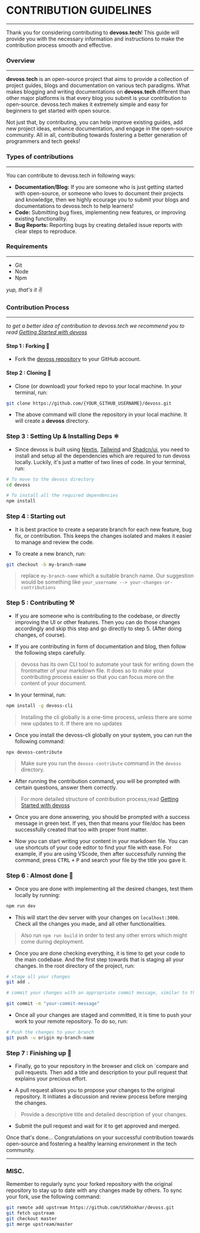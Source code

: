 # CONTRIBUTION GUIDELINES
---

Thank you for considering contributing to **devoss.tech**! This guide will provide you with the necessary information and instructions to make the contribution process smooth and effective.

### Overview
---

**devoss.tech** is an open-source project that aims to provide a collection of project guides, blogs and documentation on various tech paradigms. What makes blogging and writing documentations on **devoss.tech** different than other major platforms is that every blog you submit is your contribution to open-source. devoss.tech makes it extremely simple and easy for beginners to get started with open source.

Not just that, by contributing, you can help improve existing guides, add new project ideas, enhance documentation, and engage in the open-source community. All in all, contributing towards fostering a better generation of programmers and tech geeks!

### Types of contributions
---

You can contribute to devoss.tech in following ways: 
- **Documentation/Blog:** If you are someone who is just getting started with open-source, or someone who loves to document their projects and knowledge, then we highly ecourage you to submit your blogs and documentations to devoss.tech to help learners!
- **Code:** Submitting bug fixes, implementing new features, or improving existing functionality.
- **Bug Reports:** Reporting bugs by creating detailed issue reports with clear steps to reproduce.

### Requirements
---

- Git
- Node
- Npm

*yup, that's it* ✌ 


### Contribution Process
---

*to get a better idea of contribution to devoss.tech we recommend you to read [Getting Started with devoss](https://www.devoss.tech/posts/getting-started-with-devoss)*

#### Step 1 : Forking 🍴 

- Fork the [devoss repository](https://github.com/USKhokhar/devoss) to your GitHub account.

#### Step 2 : Cloning 👬

- Clone (or download) your forked repo to your local machine. In your terminal, run:

```bash
git clone https://github.com/{YOUR_GITHUB_USERNAME}/devoss.git 
```

- The above command will clone the repository in your local machine. It will create a **devoss** directory.

### Step 3 : Setting Up & Installing Deps ⚛

- Since devoss is built using [Nextjs](https://nextjs.org), [Tailwind](https://tailwindcss.com/) and [Shadcn/ui](https://ui.shadcn.com), you need to install and setup all the dependencies which are required to run devoss locally. Luckily, it's just a matter of two lines of code. In your terminal, run:

```bash
# To move to the devoss directory
cd devoss

# To install all the required dependencies
npm install
```

### Step 4 : Starting out
- It is best practice to create a separate branch for each new feature, bug fix, or contribution. This keeps the changes isolated and makes it easier to manage and review the code.

- To create a new branch, run:

```bash
git checkout -b my-branch-name
```

> replace `my-branch-name` which a suitable branch name. Our suggestion would be something like `your_username --> your-changes-or-contributions`

### Step 5 : Contributing ⚒

- If you are someone who is contributing to the codebase, or directly improving the UI or other features. Then you can do those changes accordingly and skip this step and go directly to step 5. (After doing changes, of course).

- If you are contributing in form of documentation and blog, then follow the following steps carefully. 

> devoss has its own CLI tool to automate your task for writing down the frontmatter of your markdown file. It does so to make your contributing process easier so that you can focus more on the content of your document.

- In your terminal, run:


```bash
npm install -g devoss-cli 
```
> Installing the cli globally is a one-time process, unless there are some new updates to it. If there are no updates

- Once you install the devoss-cli globally on your system, you can run the following command: 

```bash
npx devoss-contribute
```

> Make sure you run the `devoss-contribute` command in the `devoss` directory.

- After running the contribution command, you will be prompted with certain questions, answer them correctly.

> For more detailed structure of contribution process,read [Getting Started with devoss](https://www.devoss.tech/posts/getting-started-with-devoss)

- Once you are done answering, you should be prompted with a success message in green text. If yes, then that means your file/doc has been successfully created that too with proper front matter. 

- Now you can start writing your content in your markdown file. You can use shortcuts of your code editor to find your file with ease. For example, if you are using VScode, then after successfully running the command, press  <kbd>CTRL</kbd>  <kbd>+</kbd>  <kbd>P</kbd> and search your file by the title you gave it.

### Step 6 : Almost done 🛫 

- Once you are done with implementing all the desired changes, test them locally by running:

```bash
npm run dev
``` 

- This will start the dev server with your changes on `localhost:3000`. Check all the changes you made, and all other functionalities.

> Also run `npm run build` in order to test any other errors which might come during deployment.

- Once you are done checking everything, it is time to get your code to the main codebase. And the first step towards that is staging all your changes. In the root directory of the project, run:

```bash
# stage all your changes 
git add .

# commit your changes with an appropriate commit message, similar to the branch name

git commit -m "your-commit-message"

```

- Once all your changes are staged and committed, it is time to push your work to your remote repository. To do so, run:

```bash
# Push the changes to your branch
git push -u origin my-branch-name 
```

### Step 7 : Finishing up 💅

- Finally, go to your repository in the browser and click on `compare and pull requests. Then add a title and description to your pull request that explains your precious effort.

- A pull request allows you to propose your changes to the original repository. It initiates a discussion and review process before merging the changes.

> Provide a descriptive title and detailed description of your changes.

- Submit the pull request and wait for it to get approved and merged.

Once that's done... Congratulations on your successful contribution towards open-source and fostering a healthy learning environment in the tech community.

---
### MISC.

Remember to regularly sync your forked repository with the original repository to stay up to date with any changes made by others. To sync your fork, use the following command:

```bash
git remote add upstream https://github.com/USKhokhar/devoss.git
git fetch upstream
git checkout master
git merge upstream/master
```